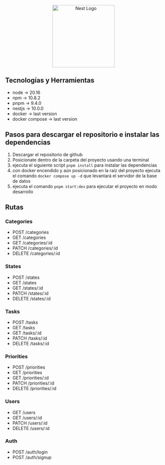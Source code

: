 <p align="center">
  <a href="http://nestjs.com/" target="blank"><img src="https://nestjs.com/img/logo-small.svg" width="200" alt="Nest Logo" /></a>
</p>

[circleci-image]: https://img.shields.io/circleci/build/github/nestjs/nest/master?token=abc123def456
[circleci-url]: https://circleci.com/gh/nestjs/nest

## Tecnologías y Herramientas

- node -> 20.16
- npm -> 10.8.2
- pnpm -> 9.4.0
- nestjs -> 10.0.0
- docker -> last version
- docker compose -> last version

## Pasos para descargar el repositorio e instalar las dependencias

1. Descargar el repositorio de github
2. Posicionate dentro de la carpeta del proyecto usando una terminal
3. ejecuta el siguiente script `pnpm install` para instalar las dependencias
4. con docker encendido y aún posicionado en la raíz del proyecto ejecuta el comando `docker compose up -d` que levantará el servidor de la base de datos
5. ejecuta el comando `pnpm start:dev` para ejecutar el proyecto en modo desarrollo

## Rutas

### Categories

- POST /categories
- GET /categories
- GET /categories/:id
- PATCH /categories/:id
- DELETE /categories/:id

### States

- POST /states
- GET /states
- GET /states/:id
- PATCH /states/:id
- DELETE /states/:id

### Tasks

- POST /tasks
- GET /tasks
- GET /tasks/:id
- PATCH /tasks/:id
- DELETE /tasks/:id

### Priorities

- POST /priorities
- GET /priorities
- GET /priorities/:id
- PATCH /priorities/:id
- DELETE /priorities/:id

### Users

- GET /users
- GET /users/:id
- PATCH /users/:id
- DELETE /users/:id

### Auth

- POST /auth/login
- POST /auth/signup
